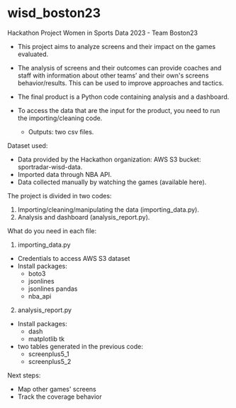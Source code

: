 # wisd_boston23
Hackathon Project Women in Sports Data 2023 - Team Boston23

- This project aims to analyze screens and their impact on the games evaluated.

- The analysis of screens and their outcomes can provide coaches and staff with information about other teams’ and their own's screens behavior/results. This can be used to improve approaches and tactics.

- The final product is a Python code containing analysis and a dashboard.

- To access the data that are the input for the product, you need to run the importing/cleaning code.
  - Outputs: two csv files. 

   
Dataset used:
- Data provided by the Hackathon organization: AWS S3 bucket: sportradar-wisd-data.
- Imported data through NBA API.
- Data collected manually by watching the games (available here).

The project is divided in two codes:
1. Importing/cleaning/manipulating the data (importing_data.py).
2. Analysis and dashboard (analysis_report.py).


What do you need in each file:
1. importing_data.py
  - Credentials to access AWS S3 dataset
  - Install packages:
    - boto3
    - jsonlines
    - jsonlines pandas
    - nba_api
2. analysis_report.py
  - Install packages:
    - dash
    - matplotlib tk
  - two tables generated in the previous code:
    - screenplus5_1
    - screenplus5_2


Next steps:
- Map other games' screens
- Track the coverage behavior
